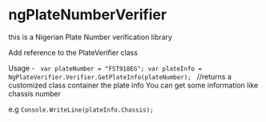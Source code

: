 # ngPlateNumberVerifier
this is a Nigerian Plate Number verification library

<p>Add reference to the PlateVerifier class</p>

Usage - 
<code>
var plateNumber = "FST918EG";
var plateInfo = NgPlateVerifier.Verifier.GetPlateInfo(plateNumber);
</code>
//returns a customized class container the plate info 
You can get some information like chassis number 

e.g 
<code>Console.WriteLine(plateInfo.Chassis);
</code>
 

